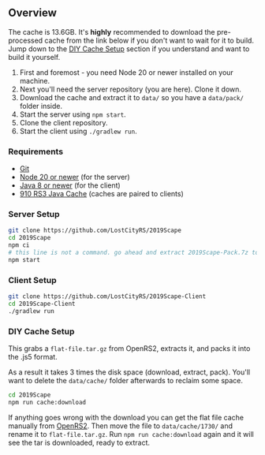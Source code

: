 ## Overview

The cache is 13.6GB. It's **highly** recommended to download the pre-processed cache from the link below if you don't want to wait for it to build.  
Jump down to the [DIY Cache Setup](#diy-cache-setup) section if you understand and want to build it yourself.

1. First and foremost - you need Node 20 or newer installed on your machine.
2. Next you'll need the server repository (you are here). Clone it down.
3. Download the cache and extract it to `data/` so you have a `data/pack/` folder inside.
4. Start the server using `npm start`.
5. Clone the client repository.
6. Start the client using `./gradlew run`.

### Requirements

- [Git](https://git-scm.com/downloads)
- [Node 20 or newer](https://nodejs.org/en/download/) (for the server)
- [Java 8 or newer](https://adoptium.net/) (for the client)
- [910 RS3 Java Cache](https://mega.nz/file/VXURDZ5J#CKKIPTt4WWO9OKikprD_KY_ZnnZQ3h33_DG7WOxHELM) (caches are paired to clients)

### Server Setup

```bash
git clone https://github.com/LostCityRS/2019Scape
cd 2019Scape
npm ci
# this line is not a command. go ahead and extract 2019Scape-Pack.7z to data/ now.
npm start
```

### Client Setup

```bash
git clone https://github.com/LostCityRS/2019Scape-Client
cd 2019Scape-Client
./gradlew run
```

### DIY Cache Setup

This grabs a `flat-file.tar.gz` from OpenRS2, extracts it, and packs it into the .js5 format.

As a result it takes 3 times the disk space (download, extract, pack). You'll want to delete the `data/cache/` folder afterwards to reclaim some space.

```bash
cd 2019Scape
npm run cache:download
```

If anything goes wrong with the download you can get the flat file cache manually from [OpenRS2](https://archive.openrs2.org/caches/runescape/1730).  Then move the file to `data/cache/1730/` and rename it to `flat-file.tar.gz`. Run `npm run cache:download` again and it will see the tar is downloaded, ready to extract.
